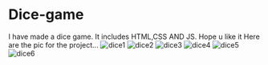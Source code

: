 # Dice-game
I have made a dice game. It includes HTML,CSS AND JS. Hope u like it
Here are the pic for the project...
![dice1](https://github.com/himxnshu/Dice-game/assets/84908841/746075fb-328f-415e-b720-9e2dcf1be7f8)
![dice2](https://github.com/himxnshu/Dice-game/assets/84908841/f0a0aa60-b348-4056-a72e-00e130dc5588)
![dice3](https://github.com/himxnshu/Dice-game/assets/84908841/c8bd39fd-ffee-4a78-a0b0-0fb3e87ad91c)
![dice4](https://github.com/himxnshu/Dice-game/assets/84908841/9abbec75-fc34-4cc1-a81d-3ea96e51b3ad)
![dice5](https://github.com/himxnshu/Dice-game/assets/84908841/e0b1e04c-1fcd-48c8-9983-b87fd3e41621)
![dice6](https://github.com/himxnshu/Dice-game/assets/84908841/78eeb1c5-8f27-41f9-b0a2-0f7c3e2791c2)
